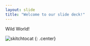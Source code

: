 ```yaml
---
layout: slide
title: "Welcome to our slide deck!"
---
```


Wild World!

![skitchtocat](https://octodex.github.com/images/skitchtocat.png)
{: .center}

